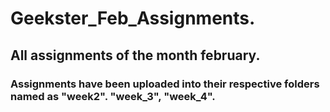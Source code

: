# Geekster_Feb_Assignments.
## All assignments of the month february.
### Assignments have been uploaded into their respective folders named as "week2". "week_3", "week_4".
